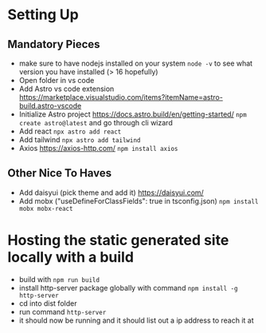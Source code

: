 # Setting Up
## Mandatory Pieces
- make sure to have nodejs installed on your system `node -v` to see what version you have installed (> 16 hopefully)
- Open folder in vs code
- Add Astro vs code extension https://marketplace.visualstudio.com/items?itemName=astro-build.astro-vscode
- Initialize Astro project https://docs.astro.build/en/getting-started/  `npm create astro@latest` and go through cli wizard
- Add react  `npx astro add react`
- Add tailwind  `npx astro add tailwind`
- Axios https://axios-http.com/  `npm install axios`
## Other Nice To Haves
- Add daisyui (pick theme and add it) https://daisyui.com/
- Add mobx ("useDefineForClassFields": true in tsconfig.json) `npm install mobx mobx-react`


# Hosting the static generated site locally with a build
- build with `npm run build`
- install http-server package globally with command `npm install -g http-server`
- cd into dist folder
- run command `http-server`
- it should now be running and it should list out a ip address to reach it at
